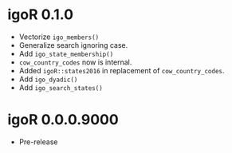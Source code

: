 # igoR 0.1.0

* Vectorize `igo_members()`
* Generalize search ignoring case.
* Add `igo_state_membership()`
* `cow_country_codes` now is internal. 
* Added `igoR::states2016` in replacement of `cow_country_codes`.
* Add `igo_dyadic()`
* Add `igo_search_states()`


# igoR 0.0.0.9000

* Pre-release
